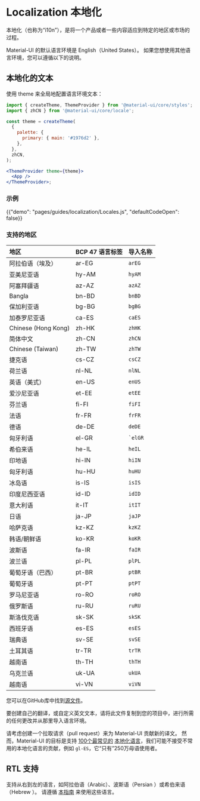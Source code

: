 # Localization 本地化

<p class="description">本地化（也称为“i10n”），是将一个产品或者一些内容适应到特定的地区或市场的过程。</p>

Material-UI 的默认语言环境是 English（United States）。 如果您想使用其他语言环境，您可以遵循以下的说明。

## 本地化的文本

使用 theme 来全局地配置语言环境文本：

```jsx
import { createTheme, ThemeProvider } from '@material-ui/core/styles';
import { zhCN } from '@material-ui/core/locale';

const theme = createTheme(
  {
    palette: {
      primary: { main: '#1976d2' },
    },
  },
  zhCN,
);

<ThemeProvider theme={theme}>
  <App />
</ThemeProvider>;
```

### 示例

{{"demo": "pages/guides/localization/Locales.js", "defaultCodeOpen": false}}

### 支持的地区

| 地区                  | BCP 47 语言标签 | 导入名称        |
|:------------------- |:----------- |:----------- |
| 阿拉伯语（埃及）            | ar-EG       | `arEG`      |
| 亚美尼亚语               | hy-AM       | `hyAM`      |
| 阿塞拜疆语               | az-AZ       | `azAZ`      |
| Bangla              | bn-BD       | `bnBD`      |
| 保加利亚语               | bg-BG       | `bgBG`      |
| 加泰罗尼亚语              | ca-ES       | `caES`      |
| Chinese (Hong Kong) | zh-HK       | `zhHK`      |
| 简体中文                | zh-CN       | `zhCN`      |
| Chinese (Taiwan)    | zh-TW       | `zhTW`      |
| 捷克语                 | cs-CZ       | `csCZ`      |
| 荷兰语                 | nl-NL       | `nlNL`      |
| 英语（美式）              | en-US       | `enUS`      |
| 爱沙尼亚语               | et-EE       | `etEE`      |
| 芬兰语                 | fi-FI       | `fiFI`      |
| 法语                  | fr-FR       | `frFR`      |
| 德语                  | de-DE       | `deDE`      |
| 匈牙利语                | el-GR       | `` `elGR `` |
| 希伯来语                | he-IL       | `heIL`      |
| 印地语                 | hi-IN       | `hiIN`      |
| 匈牙利语                | hu-HU       | `huHU`      |
| 冰岛语                 | is-IS       | `isIS`      |
| 印度尼西亚语              | id-ID       | `idID`      |
| 意大利语                | it-IT       | `itIT`      |
| 日语                  | ja-JP       | `jaJP`      |
| 哈萨克语                | kz-KZ       | `kzKZ`      |
| 韩语/朝鲜语              | ko-KR       | `koKR`      |
| 波斯语                 | fa-IR       | `faIR`      |
| 波兰语                 | pl-PL       | `plPL`      |
| 葡萄牙语（巴西）            | pt-BR       | `ptBR`      |
| 葡萄牙语                | pt-PT       | `ptPT`      |
| 罗马尼亚语               | ro-RO       | `roRO`      |
| 俄罗斯语                | ru-RU       | `ruRU`      |
| 斯洛伐克语               | sk-SK       | `skSK`      |
| 西班牙语                | es-ES       | `esES`      |
| 瑞典语                 | sv-SE       | `svSE`      |
| 土耳其语                | tr-TR       | `trTR`      |
| 越南语                 | th-TH       | `thTH`      |
| 乌克兰语                | uk-UA       | `ukUA`      |
| 越南语                 | vi-VN       | `viVN`      |

<!-- #default-branch-switch -->

您可以在GitHub库中找到[源文件](https://github.com/mui-org/material-ui/blob/next/packages/material-ui/src/locale/index.ts)。

要创建自己的翻译，或自定义英文文本，请将此文件复制到您的项目中，进行所需的任何更改并从那里导入语言环境。

请考虑创建一个拉取请求（pull request）来为 Material-UI 贡献新的译文。 然而，Material-UI 的目标是支持 [100个最常见的](https://en.wikipedia.org/wiki/List_of_languages_by_number_of_native_speakers) [本地化语言](https://www.ethnologue.com/guides/ethnologue200)，我们可能不接受不常用的本地化语言的贡献，例如 `gl-ES`，它“只有”250万母语使用者。

## RTL 支持

支持从右到左的语言，如阿拉伯语（Arabic）、波斯语（Persian ）或希伯来语（Hebrew ）。 请遵循 [本指南](/guides/right-to-left/) 来使用这些语言。

